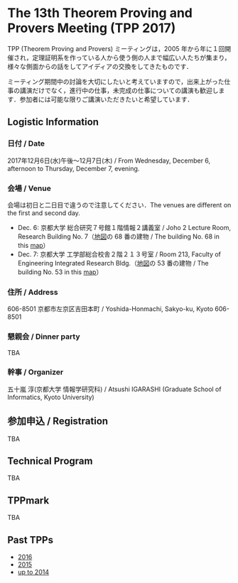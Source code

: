 # The 13th Theorem Proving and Provers Meeting (TPP 2017)

TPP (Theorem Proving and Provers) ミーティングは，2005 年から年に１回開催され，定理証明系を作っている人から使う側の人まで幅広い人たちが集まり，様々な側面からの話をしてアイディアの交換をしてきたものです．

ミーティング期間中の討論を大切にしたいと考えていますので，出来上がった仕事の講演だけでなく，進行中の仕事，未完成の仕事についての講演も歓迎します．参加者には可能な限りご講演いただきたいと希望しています．

## Logistic Information

### 日付 / Date

2017年12月6日(水)午後〜12月7日(木) / From Wednesday, December 6, afternoon to Thursday, December 7, evening.

### 会場 / Venue

会場は初日と二日目で違うので注意してください．The venues are different on the first and second day.

- Dec. 6: 
京都大学 総合研究７号館１階情報２講義室 / Joho 2 Lecture Room, Research Building No. 7（[地図](http://www.kyoto-u.ac.jp/ja/access/campus/yoshida/map6r_y/)の 68 番の建物 / The building No. 68 in this [map](http://www.kyoto-u.ac.jp/ja/access/campus/yoshida/map6r_y/)）
- Dec. 7:  京都大学 工学部総合校舎２階２１３号室 / Room 213, Faculty of Engineering Integrated Research Bldg.（[地図](http://www.kyoto-u.ac.jp/ja/access/campus/yoshida/map6r_y/)の 53 番の建物 / The building No. 53 in this [map](http://www.kyoto-u.ac.jp/ja/access/campus/yoshida/map6r_y/)）

### 住所 / Address

606-8501 京都市左京区吉田本町 / Yoshida-Honmachi, Sakyo-ku, Kyoto 606-8501

### 懇親会 / Dinner party

TBA

### 幹事 / Organizer

五十嵐 淳(京都大学 情報学研究科) / Atsushi IGARASHI (Graduate School of Informatics, Kyoto University)

## 参加申込 / Registration

TBA

## Technical Program

TBA

## TPPmark

TBA

## Past TPPs

* [2016](http://pllab.is.ocha.ac.jp/~asai/tpp2016/)
* [2015](https://sites.google.com/a/progsci.info.kanagawa-u.ac.jp/tpp2015/)
* [up to 2014](https://sites.google.com/a/progsci.info.kanagawa-u.ac.jp/tpp2015/home/guo-qunotpp)
